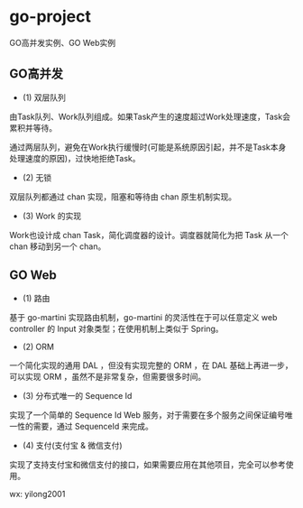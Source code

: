 # go-project
GO高并发实例、GO Web实例

## GO高并发

- (1) 双层队列

由Task队列、Work队列组成。如果Task产生的速度超过Work处理速度，Task会累积并等待。

通过两层队列，避免在Work执行缓慢时(可能是系统原因引起，并不是Task本身处理速度的原因)，过快地拒绝Task。

- (2) 无锁

双层队列都通过 chan 实现，阻塞和等待由 chan 原生机制实现。

- (3) Work 的实现

Work也设计成 chan Task，简化调度器的设计。调度器就简化为把 Task 从一个 chan 移动到另一个 chan。



## GO Web

- (1) 路由

基于 go-martini 实现路由机制，go-martini 的灵活性在于可以任意定义 web controller 的 Input 对象类型；在使用机制上类似于 Spring。

- (2) ORM

一个简化实现的通用 DAL ，但没有实现完整的 ORM ，在 DAL 基础上再进一步，可以实现 ORM ，虽然不是非常复杂，但需要很多时间。

- (3) 分布式唯一的 Sequence Id

实现了一个简单的 Sequence Id Web 服务，对于需要在多个服务之间保证编号唯一性的需要，通过 SequenceId 来完成。

- (4) 支付(支付宝 & 微信支付)

实现了支持支付宝和微信支付的接口，如果需要应用在其他项目，完全可以参考使用。

wx: yilong2001

